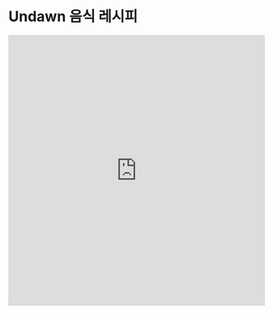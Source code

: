 # Undawn 음식 레시피

<iframe class="airtable-embed" src="https://airtable.com/embed/app5I6URAjgznfAu1/shranTuFZ8QxrIt9y" frameborder="0" onmousewheel="" width="100%" height="533" style="background: transparent; border: 1px solid #ccc;"></iframe>


